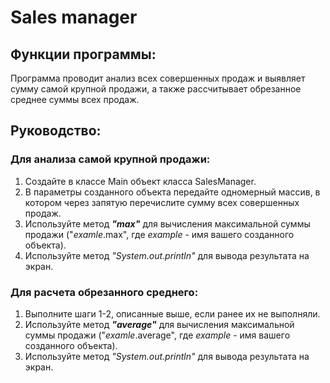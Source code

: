 # Sales manager
## Функции программы:
Программа проводит анализ всех совершенных продаж и выявляет сумму самой крупной продажи, а также рассчитывает обрезанное среднее суммы всех продаж.
## Руководство:
### Для анализа самой крупной продажи:
1. Создайте в классе Main объект класса SalesManager.
2. В параметры созданного объекта передайте одномерный массив, в котором через запятую перечислите сумму всех совершенных продаж.
3. Используйте метод ***"max"*** для вычисления максимальной суммы продажи \("*examle*.max", где *example* - имя вашего созданного объекта).
4. Используйте метод *"System.out.println"* для вывода результата на экран.
### Для расчета обрезанного среднего:
1. Выполните шаги 1-2, описанные выше, если ранее их не выполняли.
2. Используйте метод ***"average"*** для вычисления максимальной суммы продажи \("*examle*.average", где *example* - имя вашего созданного объекта).
3. Используйте метод *"System.out.println"* для вывода результата на экран.

